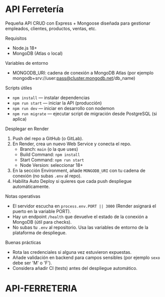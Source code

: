 # API Ferretería

Pequeña API CRUD con Express + Mongoose diseñada para gestionar empleados, clientes, productos, ventas, etc.

Requisitos
- Node.js 18+
- MongoDB (Atlas o local)

Variables de entorno
- MONGODB_URI: cadena de conexión a MongoDB Atlas (por ejemplo mongodb+srv://user:pass@cluster.mongodb.net/db_name)

Scripts útiles
- `npm install` — instalar dependencias
- `npm run start` — iniciar la API (producción)
- `npm run dev` — iniciar en desarrollo con nodemon
- `npm run migrate` — ejecutar script de migración desde PostgreSQL (si aplica)

Desplegar en Render
1. Push del repo a GitHub (o GitLab).
2. En Render, crea un nuevo Web Service y conecta el repo.
   - Branch: `main` (o la que uses)
   - Build Command: `npm install`
   - Start Command: `npm run start`
   - Node Version: seleccionar 18+
3. En la sección Environment, añade `MONGODB_URI` con tu cadena de conexión (no subas `.env` al repo).
4. Habilita Auto Deploy si quieres que cada push despliegue automáticamente.

Notas operativas
- El servidor escucha en `process.env.PORT || 3000` (Render asignará el puerto en la variable PORT).
- Hay un endpoint `/health` que devuelve el estado de la conexión a MongoDB (útil para checks).
- No subas tu `.env` al repositorio. Usa las variables de entorno de la plataforma de despliegue.

Buenas prácticas
- Rota las credenciales si alguna vez estuvieron expuestas.
- Añade validación en backend para campos sensibles (por ejemplo `sexo` debe ser 'M' o 'F').
- Considera añadir CI (tests) antes del despliegue automático.
# API-FERRETERIA
